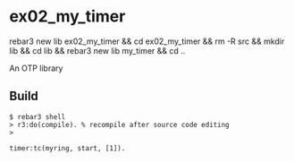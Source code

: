 ex02_my_timer
=====
rebar3 new lib ex02_my_timer && cd ex02_my_timer && rm -R src && mkdir lib && cd lib && rebar3 new lib my_timer && cd ..

An OTP library

Build
-----

	$ rebar3 shell
	> r3:do(compile). % recompile after source code editing 
	> 
	
```
timer:tc(myring, start, [1]).
```	
